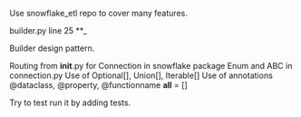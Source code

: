 
Use snowflake_etl repo to cover many features. 

builder.py line 25 **_

Builder design pattern. 

Routing from __init__.py for Connection in snowflake package
Enum and ABC in connection.py
Use of Optional[], Union[], Iterable[]
Use of annotations
@dataclass, @property, @functionname
__all__ = []




Try to test run it by adding tests. 
